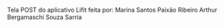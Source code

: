 Tela POST do aplicativo Lifit feita por:
Marina Santos Paixão Ribeiro
Arthur Bergamaschi Souza Sarria
